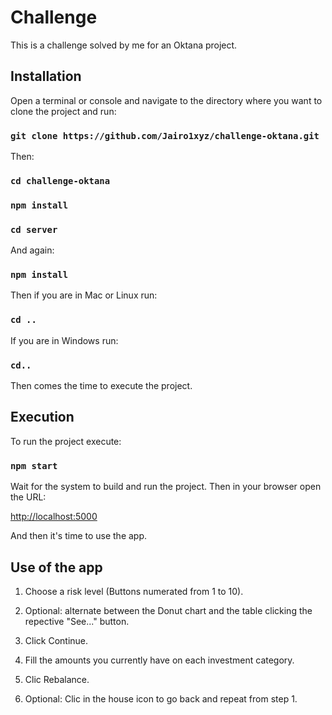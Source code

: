 # Challenge

This is a challenge solved by me for an Oktana project.

## Installation

Open a terminal or console and navigate to the directory where you want to clone the project and run:

### `git clone https://github.com/Jairo1xyz/challenge-oktana.git`

Then:

### `cd challenge-oktana`

### `npm install`

### `cd server`

And again:

### `npm install`

Then if you are in Mac or Linux run:

### `cd ..`

If you are in Windows run:

### `cd..`

Then comes the time to execute the project.

## Execution

To run the project execute:

### `npm start`

Wait for the system to build and run the project. Then in your browser open the URL:

[http://localhost:5000](http://localhost:5000)

And then it's time to use the app.

## Use of the app

1) Choose a risk level (Buttons numerated from 1 to 10).

2) Optional: alternate between the Donut chart and the table clicking the repective "See..." button.

3) Click Continue.

4) Fill the amounts you currently have on each investment category.

5) Clic Rebalance.

6) Optional: Clic in the house icon to go back and repeat from step 1.
